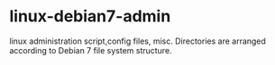 linux-debian7-admin
===================

linux administration script,config files, misc. Directories are arranged according to Debian 7 file system structure.


